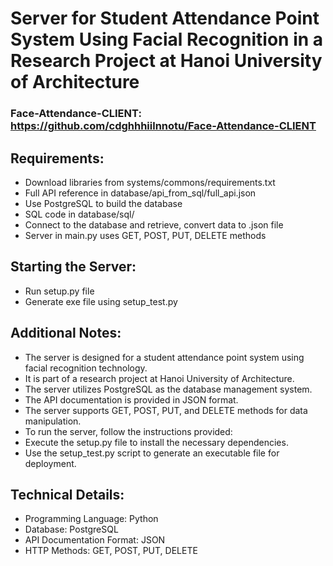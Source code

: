 # Server for Student Attendance Point System Using Facial Recognition in a Research Project at Hanoi University of Architecture
### Face-Attendance-CLIENT: https://github.com/cdghhhiilnnotu/Face-Attendance-CLIENT
## Requirements:
  - Download libraries from systems/commons/requirements.txt
  - Full API reference in database/api_from_sql/full_api.json
  - Use PostgreSQL to build the database
  - SQL code in database/sql/
  - Connect to the database and retrieve, convert data to .json file
  - Server in main.py uses GET, POST, PUT, DELETE methods
## Starting the Server:
  - Run setup.py file
  - Generate exe file using setup_test.py
## Additional Notes:
  - The server is designed for a student attendance point system using facial recognition technology.
  - It is part of a research project at Hanoi University of Architecture.
  - The server utilizes PostgreSQL as the database management system.
  - The API documentation is provided in JSON format.
  - The server supports GET, POST, PUT, and DELETE methods for data manipulation.
  - To run the server, follow the instructions provided:
  - Execute the setup.py file to install the necessary dependencies.
  - Use the setup_test.py script to generate an executable file for deployment.
## Technical Details:
  - Programming Language: Python
  - Database: PostgreSQL
  - API Documentation Format: JSON
  - HTTP Methods: GET, POST, PUT, DELETE
